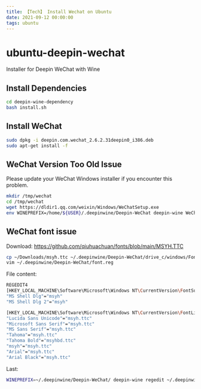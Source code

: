 ```yaml
---
title: 【Tech】 Install Wechat on Ubuntu
date: 2021-09-12 00:00:00
tags: ubuntu
---
```


# ubuntu-deepin-wechat

Installer for Deepin WeChat with Wine

## Install Dependencies

```bash
cd deepin-wine-dependency
bash install.sh
```

## Install WeChat

```bash
sudo dpkg -i deepin.com.wechat_2.6.2.31deepin0_i386.deb
sudo apt-get install -f
```

## WeChat Version Too Old Issue

Please update your WeChat Windows installer if you encounter this problem.

```bash
mkdir /tmp/wechat
cd /tmp/wechat
wget https://dldir1.qq.com/weixin/Windows/WeChatSetup.exe
env WINEPREFIX=/home/${USER}/.deepinwine/Deepin-WeChat deepin-wine WeChatSetup.exe
```

## WeChat font issue

Download:
https://github.com/qiuhuachuan/fonts/blob/main/MSYH.TTC

```bash
cp ~/Downloads/msyh.ttc ~/.deepinwine/Deepin-WeChat/drive_c/windows/Fonts
vim ~/.deepinwine/Deepin-WeChat/font.reg
```

File content: 

```bash
REGEDIT4
[HKEY_LOCAL_MACHINE\Software\Microsoft\Windows NT\CurrentVersion\FontSubstitutes]
"MS Shell Dlg"="msyh"
"MS Shell Dlg 2"="msyh"

[HKEY_LOCAL_MACHINE\Software\Microsoft\Windows NT\CurrentVersion\FontLink\SystemLink]
"Lucida Sans Unicode"="msyh.ttc"
"Microsoft Sans Serif"="msyh.ttc"
"MS Sans Serif"="msyh.ttc"
"Tahoma"="msyh.ttc"
"Tahoma Bold"="msyhbd.ttc"
"msyh"="msyh.ttc"
"Arial"="msyh.ttc"
"Arial Black"="msyh.ttc"
```

Last: 

```bash
WINEPREFIX=~/.deepinwine/Deepin-WeChat/ deepin-wine regedit ~/.deepinwine/Deepin-WeChat/font.reg
```
